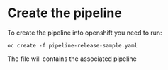 # Create the pipeline

To create the pipeline into openshift you need to run:

```
oc create -f pipeline-release-sample.yaml
```

The file will contains the associated pipeline